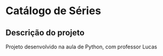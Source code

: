 # Catálogo de Séries

## Descrição do projeto
Projeto desenvolvido na aula de Python, com professor Lucas
